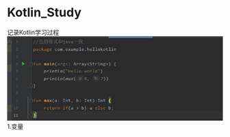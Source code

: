 # Kotlin_Study
记录Kotlin学习过程
![images](https://github.com/Raphrodite/Kotlin_Study/blob/main/images/kotlin1.png)
1.变量
